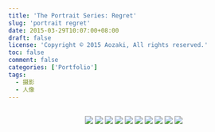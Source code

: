 ```yaml
---
title: 'The Portrait Series: Regret'
slug: 'portrait regret'
date: 2015-03-29T10:07:00+08:00
draft: false
license: 'Copyright © 2015 Aozaki, All rights reserved.'
toc: false
comment: false
categories: ['Portfolio']
tags:
  - 摄影
  - 人像
---
```


<br>
<div align="center">
    <img src="https://img.aozaki.cc/portfolio/20150329_0001.jpg">
    <img src="https://img.aozaki.cc/portfolio/20150329_0002.jpg">
    <img src="https://img.aozaki.cc/portfolio/20150329_0003.jpg">
    <img src="https://img.aozaki.cc/portfolio/20150329_0004.jpg">
    <img src="https://img.aozaki.cc/portfolio/20150329_0005.jpg">
    <img src="https://img.aozaki.cc/portfolio/20150329_0006.jpg">
    <img src="https://img.aozaki.cc/portfolio/20150329_0007.jpg">
    <img src="https://img.aozaki.cc/portfolio/20150329_0008.jpg">
    <img src="https://img.aozaki.cc/portfolio/20150329_0009.jpg">
    <img src="https://img.aozaki.cc/portfolio/20150329_0010.jpg">
</div>

<!--
    Nikon D800
    Nikon AF-S NIKKOR 28mm f/1.8G
    Nikon AF-S NIKKOR 85mm f/1.8G
-->
